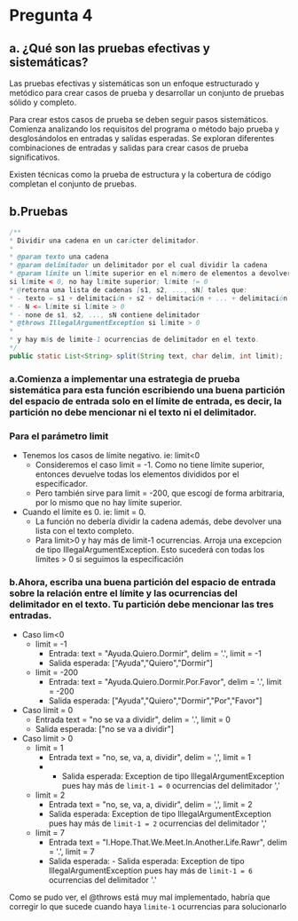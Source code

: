# Pregunta 4
## a. ¿Qué son las pruebas efectivas y sistemáticas?
Las pruebas efectivas y sistemáticas son un enfoque estructurado y metódico para crear casos de prueba y desarrollar un conjunto de pruebas sólido y completo. 

Para crear estos casos de prueba se deben seguir pasos sistemáticos. Comienza analizando los requisitos del programa o método bajo prueba y desglosándolos en entradas y salidas esperadas. Se exploran diferentes combinaciones de entradas y salidas para crear casos de prueba significativos. 

Existen técnicas como la prueba de estructura y la cobertura de código completan el conjunto de pruebas.
## b.Pruebas
```Java
/**
* Dividir una cadena en un carácter delimitador.
*
* @param texto una cadena
* @param delimitador un delimitador por el cual dividir la cadena
* @param límite un límite superior en el número de elementos a devolver:
si límite < 0, no hay límite superior; límite != 0
* @retorna una lista de cadenas [s1, s2, ..., sN] tales que:
* - texto = s1 + delimitación + s2 + delimitación + ... + delimitación + sN
* - N <= límite si límite > 0
* - none de s1, s2, ..., sN contiene delimitador
* @throws IllegalArgumentException si límite > 0
*
* y hay más de limite-1 ocurrencias de delimitador en el texto.
*/
public static List<String> split(String text, char delim, int limit);
```
### a.Comienza a implementar una estrategia de prueba sistemática para esta función escribiendo una buena partición del espacio de entrada solo en el límite de entrada, es decir, la partición no debe mencionar ni el texto ni el delimitador.

### Para el parámetro limit
- Tenemos los casos de límite negativo. ie: limit<0
  - Consideremos el caso limit = -1. Como no tiene límite superior, entonces devuelve todas los elementos divididos por el especificador.
  - Pero también sirve para limit = -200, que escogí de forma arbitraria, por lo mismo que no hay límite superior. 
- Cuando el límite es 0. ie: limit = 0. 
  - La función no debería dividir la cadena además, debe devolver una lista con el texto completo.
  - Para limit>0 y hay más de limit-1 ocurrencias. Arroja una excepcion de tipo IllegalArgumentException. Esto sucederá con todas los límites > 0 si seguimos la especificación

### b.Ahora, escriba una buena partición del espacio de entrada sobre la relación entre el límite y las ocurrencias del delimitador en el texto. Tu partición debe mencionar las tres entradas.

- Caso lim<0
  - limit = -1
    - Entrada: text = "Ayuda.Quiero.Dormir", delim = '.', limit = -1
    - Salida esperada: ["Ayuda","Quiero","Dormir"]
  - limit = -200
    - Entrada: text = "Ayuda.Quiero.Dormir.Por.Favor", delim = '.', limit = -200
    - Salida esperada: ["Ayuda","Quiero","Dormir","Por","Favor"]
- Caso limit = 0
    - Entrada text = "no se va a dividir", delim = '.', limit = 0
    - Salida esperada: ["no se va a dividir"]
- Caso limit > 0
    - limit = 1
      - Entrada text = "no, se, va, a, dividir", delim = ',', limit = 1
      - - Salida esperada: Exception de tipo IllegalArgumentException pues hay más de `limit-1 = 0` ocurrencias del delimitador ','
    - limit = 2
      - Entrada text = "no, se, va, a, dividir", delim = ',', limit = 2
      - Salida esperada: Exception de tipo IllegalArgumentException pues hay más de `limit-1 = 2` ocurrencias del delimitador ','
    - limit = 7
      - Entrada text = "I.Hope.That.We.Meet.In.Another.Life.Rawr", delim = '.', limit = 7
      - Salida esperada: - Salida esperada: Exception de tipo IllegalArgumentException pues hay más de `limit-1 = 6` ocurrencias del delimitador '.'

Como se pudo ver, el @throws está muy mal implementado, habría que corregir lo que sucede cuando haya `limite-1` ocurrencias para solucionarlo
